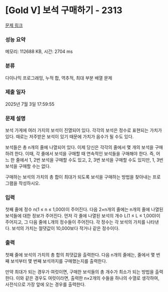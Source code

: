# [Gold V] 보석 구매하기 - 2313 

[문제 링크](https://www.acmicpc.net/problem/2313) 

### 성능 요약

메모리: 112688 KB, 시간: 2704 ms

### 분류

다이나믹 프로그래밍, 누적 합, 역추적, 최대 부분 배열 문제

### 제출 일자

2025년 7월 3일 17:59:55

### 문제 설명

<p>보석 가게에 여러 가지의 보석이 진열되어 있다. 각각의 보석은 정수로 표현되는 가치가 있다. 때로는 저주받은 보석이 있기 때문에 가치가 음수가 될 수도 있다.</p>

<p>보석들은 총 n개의 줄에 나열되어 있다. 이제 당신은 각각의 줄에서 몇 개의 보석을 구매하려 한다. 이때, 각 줄에서 보석을 구매할 때 연속적인 보석들을 구매해야 한다. 즉, 어느 한 줄에서 1, 2번 보석을 구매할 수도 있고, 2, 3번 보석을 구매할 수도 있지만, 1, 3번 보석을 구매할 수는 없다.</p>

<p>구매하는 보석의 가치의 총 합이 최대가 되도록 보석을 구매하는 방법을 찾아내는 프로그램을 작성하시오.</p>

### 입력 

 <p>첫째 줄에 정수 n(1 ≤ n ≤ 1,000)이 주어진다. 다음 2×n개의 줄에는 n개의 줄에 나열된 보석들에 대한 정보가 주어진다. 먼저 각 줄에 나열된 보석의 개수 L(1 ≤ L ≤ 1,000)이 주어지고, 그 다음 줄에 L개의 정수들이 주어진다. 각 정수는 각 보석의 가치를 나타낸다. 보석의 가치는 절댓값이 10,000보다 작거나 같은 정수이다.</p>

### 출력 

 <p>첫째 줄에 보석의 가치의 총 합의 최댓값을 출력한다. 다음 n개의 줄에는, 줄에서 몇 번째 보석부터 몇 번째 보석까지를 구매했는지를 출력한다.</p>

<p>만약 최대가 되는 경우가 여럿이면, 구매한 보석들의 총 개수가 최소가 되는 방법을 출력한다. 이와 같은 경우도 여럿이라면, 출력한 n×2개의 수들을 하나의 수열로 생각하여, 사전식으로 가장 앞에 오는 경우를 출력한다.</p>

